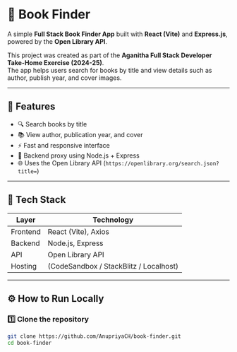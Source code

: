 # 📘 Book Finder

A simple **Full Stack Book Finder App** built with **React (Vite)** and **Express.js**, powered by the **Open Library API**.

This project was created as part of the **Aganitha Full Stack Developer Take-Home Exercise (2024-25)**.  
The app helps users search for books by title and view details such as author, publish year, and cover images.

---

## 🚀 Features
- 🔍 Search books by title  
- 📚 View author, publication year, and cover  
- ⚡ Fast and responsive interface  
- 🧠 Backend proxy using Node.js + Express  
- 🌐 Uses the Open Library API (`https://openlibrary.org/search.json?title=`)

---

## 🧠 Tech Stack
| Layer | Technology |
|-------|-------------|
| Frontend | React (Vite), Axios |
| Backend | Node.js, Express |
| API | Open Library API |
| Hosting | (CodeSandbox / StackBlitz / Localhost) |

---

## ⚙️ How to Run Locally

### 1️⃣ Clone the repository
```bash
git clone https://github.com/AnupriyaCH/book-finder.git
cd book-finder
